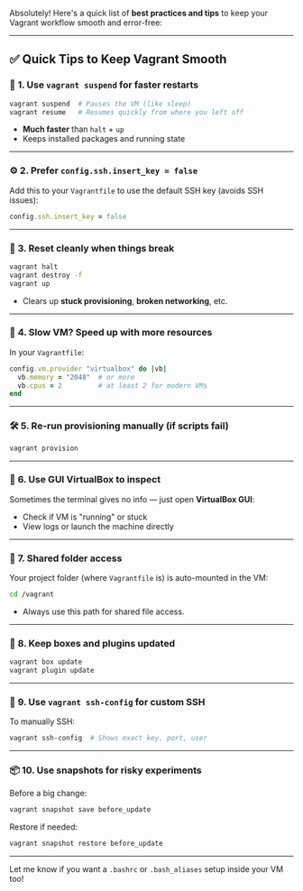 Absolutely! Here's a quick list of **best practices and tips** to keep your Vagrant workflow smooth and error-free:

---

## ✅ **Quick Tips to Keep Vagrant Smooth**

### 🧠 **1. Use `vagrant suspend` for faster restarts**

```bash
vagrant suspend  # Pauses the VM (like sleep)
vagrant resume   # Resumes quickly from where you left off
```

* **Much faster** than `halt` + `up`
* Keeps installed packages and running state

---

### ⚙️ **2. Prefer `config.ssh.insert_key = false`**

Add this to your `Vagrantfile` to use the default SSH key (avoids SSH issues):

```ruby
config.ssh.insert_key = false
```

---

### 🔁 **3. Reset cleanly when things break**

```bash
vagrant halt
vagrant destroy -f
vagrant up
```

* Clears up **stuck provisioning**, **broken networking**, etc.

---

### 🐢 **4. Slow VM? Speed up with more resources**

In your `Vagrantfile`:

```ruby
config.vm.provider "virtualbox" do |vb|
  vb.memory = "2048"  # or more
  vb.cpus = 2         # at least 2 for modern VMs
end
```

---

### 🛠️ **5. Re-run provisioning manually (if scripts fail)**

```bash
vagrant provision
```

---

### 🔌 **6. Use GUI VirtualBox to inspect**

Sometimes the terminal gives no info — just open **VirtualBox GUI**:

* Check if VM is "running" or stuck
* View logs or launch the machine directly

---

### 📁 **7. Shared folder access**

Your project folder (where `Vagrantfile` is) is auto-mounted in the VM:

```bash
cd /vagrant
```

* Always use this path for shared file access.

---

### 🧼 **8. Keep boxes and plugins updated**

```bash
vagrant box update
vagrant plugin update
```

---

### 🔐 **9. Use `vagrant ssh-config` for custom SSH**

To manually SSH:

```bash
vagrant ssh-config  # Shows exact key, port, user
```

---

### 📦 **10. Use snapshots for risky experiments**

Before a big change:

```bash
vagrant snapshot save before_update
```

Restore if needed:

```bash
vagrant snapshot restore before_update
```

---

Let me know if you want a `.bashrc` or `.bash_aliases` setup inside your VM too!
